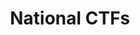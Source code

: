 ---
title: "National CTFs"
description: Capture the Flag (CTF) competitions organized within Bangladesh, designed to test and develop cybersecurity skills of participants from across the country.
summary: Bangladeshi National CTF writeups
type: "list"
weight: 7
hidemeta: true
cascade:
    showDate: false
---